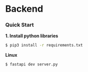 # Backend

### Quick Start
**1. Install python libraries**  
```bash
$ pip3 install -r requirements.txt
```
  
**Linux**  
```bash
$ fastapi dev server.py
```